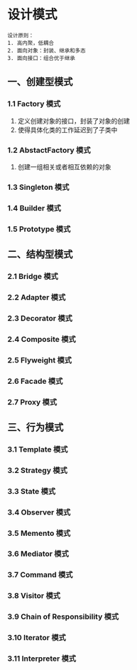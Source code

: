 # 设计模式
```
设计原则：
1. 高内聚，低耦合
2. 面向对象：封装、继承和多态
3. 面向接口：组合优于继承
```
## 一、创建型模式
### 1.1 Factory 模式
1. 定义创建对象的接口，封装了对象的创建
2. 使得具体化类的工作延迟到了子类中
### 1.2 AbstactFactory 模式
1. 创建一组相关或者相互依赖的对象
### 1.3 Singleton 模式
### 1.4 Builder 模式
### 1.5 Prototype 模式
## 二、结构型模式
### 2.1 Bridge 模式
### 2.2 Adapter 模式
### 2.3 Decorator 模式
### 2.4 Composite 模式
### 2.5 Flyweight 模式
### 2.6 Facade 模式
### 2.7 Proxy 模式
## 三、行为模式
### 3.1 Template 模式
### 3.2 Strategy 模式
### 3.3 State 模式
### 3.4 Observer 模式
### 3.5 Memento 模式
### 3.6 Mediator 模式
### 3.7 Command 模式
### 3.8 Visitor 模式
### 3.9 Chain of Responsibility 模式
### 3.10 Iterator 模式
### 3.11 Interpreter 模式